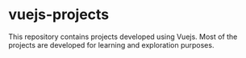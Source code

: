 # vuejs-projects

This repository contains projects developed using Vuejs. Most of the projects are developed for learning and exploration purposes.